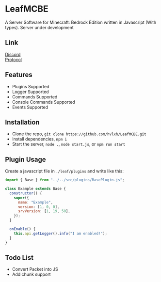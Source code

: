 # LeafMCBE

A Server Software for Minecraft: Bedrock Edition written in Javascript (With types). Server under development

## Link

[Discord](https://discord.gg/MdkcEWjdEn) <br>
[Protocol](https://github.com/PrismarineJS/bedrock-protocol)

## Features

- Plugins Supported
- Logger Supported
- Commands Supported
- Console Commands Supported
- Events Supported

## Installation

- Clone the repo, `git clone https://github.com/hvlxh/LeafMCBE.git`
- Install dependencies, `npm i`
- Start the server, `node .`, `node start.js`, or `npm run start`

## Plugin Usage

Create a javascript file in `./leaf/plugins` and write like this:

```js
import { Base } from "../../src/plugins/BasePlugin.js";

class Example extends Base {
  constructor() {
    super({
      name: "Example",
      version: [1, 0, 0],
      srvVersion: [1, 19, 50],
    });
  }

  onEnable() {
    this.api.getLogger().info("I am enabled!");
  }
}
```

## Todo List

- Convert Packet into JS
- Add chunk support

